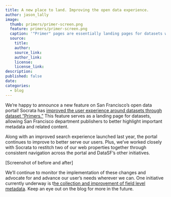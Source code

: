 ```yaml
---
title: A new place to land. Improving the open data experience.
author: jason_lally
image:
  thumb: primers/primer-screen.png
  feature: primers/primer-screen.png
  caption: '"Primer" pages are essentially landing pages for datasets with clearer presentation of metadata and related content.'
  source:
    title:
    author:
    source_link:
    author_link:
    license:
    license_link:
description:
published: false
date:
categories:
  - blog
---
```



We’re happy to announce a new feature on San Francisco’s open data portal! Socrata has [improved the user experience around datasets through dataset “Primers.”](https://support.socrata.com/hc/en-us/articles/221691947-Socrata-Primer-a-dataset-s-landing-page) This feature serves as a landing page for datasets, allowing San Francisco department publishers to better highlight important metadata and related content.

Along with an improved search experience launched last year, the portal continues to improve to better serve our users. Plus, we’ve worked closely with Socrata to restitch two of our web properties together through consistent navigation across the portal and DataSF’s other initiatives.

[Screenshot of before and after]

We’ll continue to monitor the implementation of these changes and advocate for and advance our user’s needs wherever we can. One initiative currently underway is t[he collection and improvement of field level metadata](/blog/show-me-the-data-dictionary/). Keep an eye out on the blog for more in the future.
